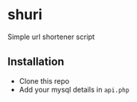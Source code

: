 shuri
=====

Simple url shortener script

Installation
------------

- Clone this repo
- Add your mysql details in `api.php`
